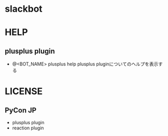 # slackbot

# HELP

## plusplus plugin

* @<BOT_NAME> plusplus help
plusplus pluginについてのヘルプを表示する

# LICENSE

## PyCon JP

* plusplus plugin
* reaction plugin
